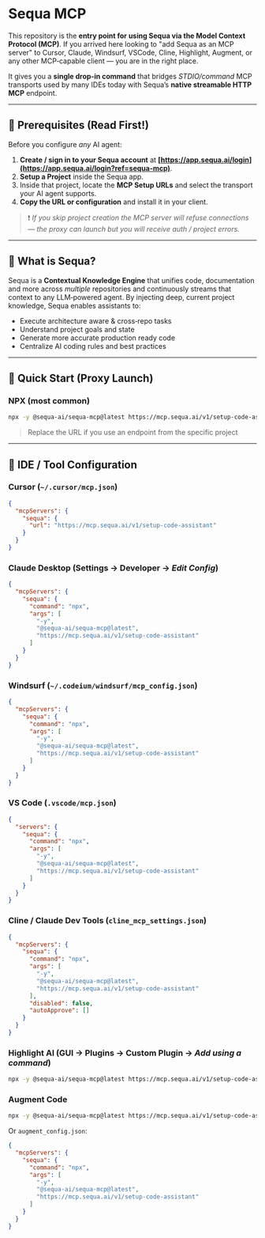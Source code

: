 # Sequa MCP

This repository is the **entry point for using Sequa via the Model Context Protocol (MCP)**. If you arrived here looking to "add Sequa as an MCP server" to Cursor, Claude, Windsurf, VSCode, Cline, Highlight, Augment, or any other MCP‑capable client — you are in the right place.

It gives you a **single drop‑in command** that bridges *STDIO/command* MCP transports used by many IDEs today with Sequa’s **native streamable HTTP MCP** endpoint.

---

## 🧱 Prerequisites (Read First!)

Before you configure *any* AI agent:

1. **Create / sign in to your Sequa account** at **[https://app.sequa.ai/login](https://app.sequa.ai/login?ref=sequa-mcp)**.
2. **Setup a Project** inside the Sequa app.
3. Inside that project, locate the **MCP Setup URLs** and select the transport your AI agent supports.
4. **Copy the URL or configuration** and install it in your client.

> ❗ *If you skip project creation the MCP server will refuse connections — the proxy can launch but you will receive auth / project errors.*

---

## 🤔 What is Sequa?

Sequa is a **Contextual Knowledge Engine** that unifies code, documentation and more across *multiple* repositories and continuously streams that context to any LLM‑powered agent. By injecting deep, current project knowledge, Sequa enables assistants to:

* Execute architecture aware & cross‑repo tasks
* Understand project goals and state
* Generate more accurate production ready code
* Centralize AI coding rules and best practices

---

## 🚀 Quick Start (Proxy Launch)

### NPX (most common)

```bash
npx -y @sequa-ai/sequa-mcp@latest https://mcp.sequa.ai/v1/setup-code-assistant
```

> Replace the URL if you use an endpoint from the specific project

---

## 🔌 IDE / Tool Configuration

### Cursor (`~/.cursor/mcp.json`)

```json
{
  "mcpServers": {
    "sequa": {
      "url": "https://mcp.sequa.ai/v1/setup-code-assistant"
    }
  }
}
```

### Claude Desktop (Settings → Developer → *Edit Config*)

```json
{
  "mcpServers": {
    "sequa": {
      "command": "npx",
      "args": [
        "-y",
        "@sequa-ai/sequa-mcp@latest",
        "https://mcp.sequa.ai/v1/setup-code-assistant"
      ]
    }
  }
}
```

### Windsurf (`~/.codeium/windsurf/mcp_config.json`)

```json
{
  "mcpServers": {
    "sequa": {
      "command": "npx",
      "args": [
        "-y",
        "@sequa-ai/sequa-mcp@latest",
        "https://mcp.sequa.ai/v1/setup-code-assistant"
      ]
    }
  }
}
```

### VS Code (`.vscode/mcp.json`)

```json
{
  "servers": {
    "sequa": {
      "command": "npx",
      "args": [
        "-y",
        "@sequa-ai/sequa-mcp@latest",
        "https://mcp.sequa.ai/v1/setup-code-assistant"
      ]
    }
  }
}
```

### Cline / Claude Dev Tools (`cline_mcp_settings.json`)

```json
{
  "mcpServers": {
    "sequa": {
      "command": "npx",
      "args": [
        "-y",
        "@sequa-ai/sequa-mcp@latest",
        "https://mcp.sequa.ai/v1/setup-code-assistant"
      ],
      "disabled": false,
      "autoApprove": []
    }
  }
}
```

### Highlight AI (GUI → Plugins → Custom Plugin → *Add using a command*)

```bash
npx -y @sequa-ai/sequa-mcp@latest https://mcp.sequa.ai/v1/setup-code-assistant
```

### Augment Code

```bash
npx -y @sequa-ai/sequa-mcp@latest https://mcp.sequa.ai/v1/setup-code-assistant
```

Or `augment_config.json`:

```json
{
  "mcpServers": {
    "sequa": {
      "command": "npx",
      "args": [
        "-y",
        "@sequa-ai/sequa-mcp@latest",
        "https://mcp.sequa.ai/v1/setup-code-assistant"
      ]
    }
  }
}
```

